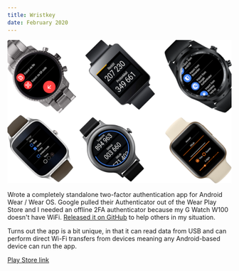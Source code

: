 ```yaml
---
title: Wristkey
date: February 2020
---
```


![Old Wristkey banner](assets/images/wristkey_old_preview.png "Old Wristkey banner")

Wrote a completely standalone two-factor authentication app for Android Wear / Wear OS. Google pulled their Authenticator out of the Wear Play Store and I needed an offline 2FA authenticator because my G Watch W100 doesn't have WiFi. [Released it on GitHub](https://github.com/4f77616973/Wristkey) to help others in my situation.

Turns out the app is a bit unique, in that it can read data from USB and can perform direct Wi-Fi transfers from devices meaning any Android-based device can run the app.

[Play Store link](https://play.google.com/store/apps/details?id=zeroxfourf.wristkey)
